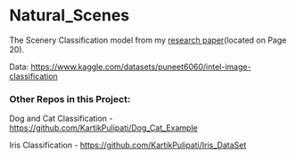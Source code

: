 # Natural_Scenes
The Scenery Classification model from my [research paper](https://www.curieuxacademicjournal.com/_files/ugd/99711c_b41050487f9f42fc961bc25791f40362.pdf)(located on Page 20).

Data: https://www.kaggle.com/datasets/puneet6060/intel-image-classification

### Other Repos in this Project:
Dog and Cat Classification - https://github.com/KartikPulipati/Dog_Cat_Example

Iris Classification - https://github.com/KartikPulipati/Iris_DataSet

